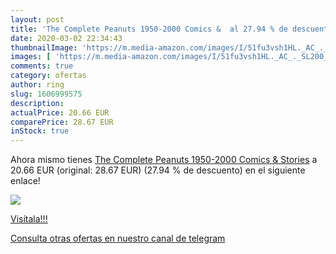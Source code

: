 ```yaml
---
layout: post
title: 'The Complete Peanuts 1950-2000 Comics &  al 27.94 % de descuento'
date: 2020-03-02 22:34:43
thumbnailImage: 'https://m.media-amazon.com/images/I/51fu3vsh1HL._AC_._SL200_.jpg'
images: [ 'https://m.media-amazon.com/images/I/51fu3vsh1HL._AC_._SL200_.jpg' ]
comments: true
category: ofertas
author: ring
slug: 1606999575
description:
actualPrice: 20.66 EUR
comparePrice: 28.67 EUR
inStock: true
---
```


Ahora mismo tienes [The Complete Peanuts 1950-2000 Comics & Stories](https://www.amazon.com/dp/1606999575/?tag=redken08-20) a 20.66 EUR (original: 28.67 EUR) (27.94 %  de descuento) en el siguiente enlace!

[![](https://m.media-amazon.com/images/I/51fu3vsh1HL._AC_._SL200_.jpg)](https://www.amazon.com/dp/1606999575/?tag=redken08-20)

[Visítala!!!](https://www.amazon.com/dp/1606999575/?tag=redken08-20)

[Consulta otras ofertas en nuestro canal de telegram](https://t.me/s/ofertas25)
